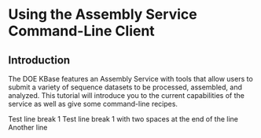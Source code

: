 # Using the Assembly Service Command-Line Client

## Introduction 
The DOE KBase features an Assembly Service with tools that allow users to submit a variety of sequence datasets to be processed, assembled, and analyzed.  This tutorial will introduce you to the current capabilities of the service as well as give some command-line recipes.

Test line break 1
Test line break 1 with two spaces at the end of the line  
Another line

